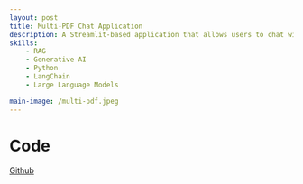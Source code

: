 ```yaml
---
layout: post
title: Multi-PDF Chat Application
description: A Streamlit-based application that allows users to chat with multiple PDF documents using LangChain and OpenAI.
skills:
    - RAG
    - Generative AI
    - Python
    - LangChain
    - Large Language Models

main-image: /multi-pdf.jpeg
---
```


# Code

[Github](https://github.com/rahul240699/Generative-AI-multi-PDF-Chat)
